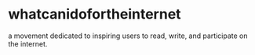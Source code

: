 # whatcanidofortheinternet
a movement dedicated to inspiring users to read, write, and participate on the internet. 
